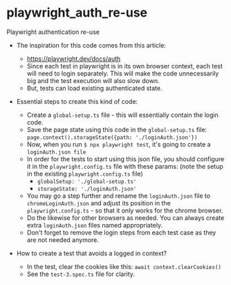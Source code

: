 # playwright_auth_re-use
Playwright authentication re-use

* The inspiration for this code comes from this article: 
  * https://playwright.dev/docs/auth
  * Since each test in playwright is in its own browser context, each test will need to login separately. This will make the code unnecessarily big and the test execution will also slow down.
  * But, tests can load existing authenticated state.
* Essential steps to create this kind of code:
  * Create a `global-setup.ts` file - this will essentially contain the login code.
  * Save the page state using this code in the `global-setup.ts` file: `page.context().storageState({path: './loginAuth.json'})`
  * Now, when you run `$ npx playwright test`, it's going to create a `loginAuth.json file`
  * In order for the tests to start using this json file, you should configure it in the `playwright.config.ts` file with these params: (note the setup in the existing `playwright.config.ts` file)
    * `globalSetup: './global-setup.ts'`
    * `storageState: './loginAuth.json'`
  * You may go a step further and rename the `loginAuth.json` file to `chromeLoginAuth.json` and adjust its position in the `playwright.config.ts` - so that it only works for the chrome browser.
  * Do the likewise for other browsers as needed. You can always create extra `loginAuth.json` files named appropriately.
  * Don't forget to remove the login steps from each test case as they are not needed anymore.

* How to create a test that avoids a logged in context?
  * In the test, clear the cookies like this: `await context.clearCookies()`
  * See the `test-3.spec.ts` file for clarity.